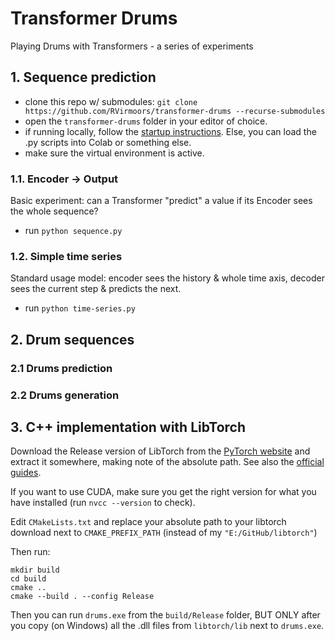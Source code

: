 # Transformer Drums

Playing Drums with Transformers - a series of experiments

## 1. Sequence prediction

- clone this repo w/ submodules: `git clone https://github.com/RVirmoors/transformer-drums --recurse-submodules`
- open the `transformer-drums` folder in your editor of choice.
- if running locally, follow the [startup instructions](startup.md). Else, you can load the .py scripts into Colab or something else.
- make sure the virtual environment is active.

### 1.1. Encoder -> Output

Basic experiment: can a Transformer "predict" a value if its Encoder sees the whole sequence?

- run `python sequence.py`

### 1.2. Simple time series

Standard usage model: encoder sees the history & whole time axis, decoder sees the current step & predicts the next.

- run `python time-series.py`

## 2. Drum sequences

### 2.1 Drums prediction

### 2.2 Drums generation

## 3. C++ implementation with LibTorch

Download the Release version of LibTorch from the [PyTorch website](https://pytorch.org/get-started/locally/) and extract it somewhere, making note of the absolute path. See also the [official](https://pytorch.org/tutorials/advanced/cpp_frontend.html) [guides](https://pytorch.org/cppdocs/installing.html).

If you want to use CUDA, make sure you get the right version for what you have installed (run `nvcc --version` to check).

Edit `CMakeLists.txt` and replace your absolute path to your libtorch download next to `CMAKE_PREFIX_PATH` (instead of my `"E:/GitHub/libtorch"`)

Then run:

```
mkdir build
cd build
cmake ..
cmake --build . --config Release
```

Then you can run `drums.exe` from the `build/Release` folder, BUT ONLY after you copy (on Windows) all the .dll files from `libtorch/lib` next to `drums.exe`.